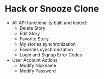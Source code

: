 # Hack or Snooze Clone

- All API functionality built and tested:
  - Delete Story
  - Edit Story
  - Favorite Story
  - My stories synchronization
  - Favorites synchronization
  - Login and Signup Error Codes
- User Account Actions
  - Modify Nickname
  - Modify Password